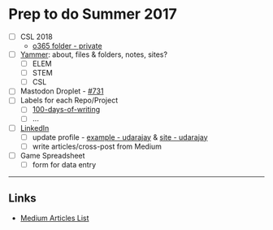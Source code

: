 # Prep to do Summer 2017

- [ ] CSL 2018
  - [o365 folder - private](https://vsbworld-my.sharepoint.com/personal/cjanze_vsb_bc_ca/Documents/CSL2018)
- [ ] [Yammer](https://www.yammer.com/vsbworld.onmicrosoft.com/#/): about, files & folders, notes, sites?
  - [ ] ELEM
  - [ ] STEM
  - [ ] CSL
- [ ] Mastodon Droplet - [#731](https://github.com/janzeteachesit/100-days-of-writing/issues/731)
- [ ] Labels for each Repo/Project
  - [ ] [100-days-of-writing](https://github.com/janzeteachesit/100-days-of-writing/issues)
  - [ ] ...
- [ ] [LinkedIn](https://www.linkedin.com/feed/)
  - [ ] update profile - [example - udarajay](https://www.linkedin.com/in/udarajay/?ppe=1) & [site - udarajay](https://udarajay.com/)
  - [ ] write articles/cross-post from Medium
- [ ] Game Spreadsheet
  - [ ] form for data entry
  
___
## Links
- [Medium Articles List](medium-articles.md)  

